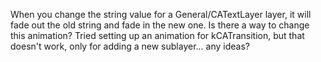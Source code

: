 When you change the string value for a General/CATextLayer layer, it will fade out the old string and fade in the new one. Is there a way to change this animation?
Tried setting up an animation for kCATransition, but that doesn't work, only for adding a new sublayer... any ideas?